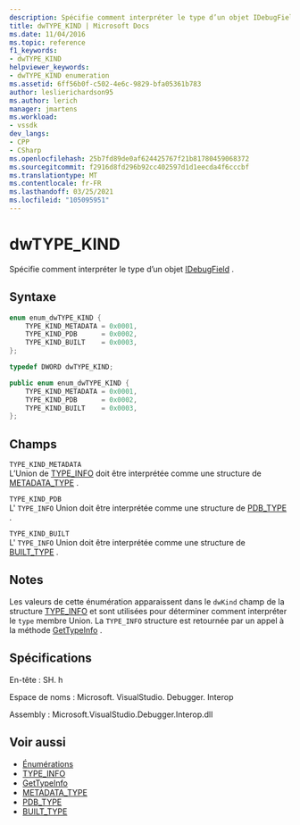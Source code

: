 ```yaml
---
description: Spécifie comment interpréter le type d’un objet IDebugField.
title: dwTYPE_KIND | Microsoft Docs
ms.date: 11/04/2016
ms.topic: reference
f1_keywords:
- dwTYPE_KIND
helpviewer_keywords:
- dwTYPE_KIND enumeration
ms.assetid: 6ff56b0f-c502-4e6c-9829-bfa05361b783
author: leslierichardson95
ms.author: lerich
manager: jmartens
ms.workload:
- vssdk
dev_langs:
- CPP
- CSharp
ms.openlocfilehash: 25b7fd89de0af624425767f21b81780459068372
ms.sourcegitcommit: f2916d8fd296b92cc402597d1d1eecda4f6cccbf
ms.translationtype: MT
ms.contentlocale: fr-FR
ms.lasthandoff: 03/25/2021
ms.locfileid: "105095951"
---
```

# <a name="dwtype_kind"></a>dwTYPE_KIND
Spécifie comment interpréter le type d’un objet [IDebugField](../../../extensibility/debugger/reference/idebugfield.md) .

## <a name="syntax"></a>Syntaxe

```cpp
enum enum_dwTYPE_KIND {
    TYPE_KIND_METADATA = 0x0001,
    TYPE_KIND_PDB      = 0x0002,
    TYPE_KIND_BUILT    = 0x0003,
};

typedef DWORD dwTYPE_KIND;
```

```csharp
public enum enum_dwTYPE_KIND {
    TYPE_KIND_METADATA = 0x0001,
    TYPE_KIND_PDB      = 0x0002,
    TYPE_KIND_BUILT    = 0x0003,
};
```

## <a name="fields"></a>Champs
`TYPE_KIND_METADATA`\
L’Union de [TYPE_INFO](../../../extensibility/debugger/reference/type-info.md) doit être interprétée comme une structure de [METADATA_TYPE](../../../extensibility/debugger/reference/metadata-type.md) .

`TYPE_KIND_PDB`\
L' `TYPE_INFO` Union doit être interprétée comme une structure de [PDB_TYPE](../../../extensibility/debugger/reference/pdb-type.md) .

`TYPE_KIND_BUILT`\
L' `TYPE_INFO` Union doit être interprétée comme une structure de [BUILT_TYPE](../../../extensibility/debugger/reference/built-type.md) .

## <a name="remarks"></a>Notes
Les valeurs de cette énumération apparaissent dans le `dwKind` champ de la structure [TYPE_INFO](../../../extensibility/debugger/reference/type-info.md) et sont utilisées pour déterminer comment interpréter le `type` membre Union. La `TYPE_INFO` structure est retournée par un appel à la méthode [GetTypeInfo](../../../extensibility/debugger/reference/idebugfield-gettypeinfo.md) .

## <a name="requirements"></a>Spécifications
En-tête : SH. h

Espace de noms : Microsoft. VisualStudio. Debugger. Interop

Assembly : Microsoft.VisualStudio.Debugger.Interop.dll

## <a name="see-also"></a>Voir aussi
- [Énumérations](../../../extensibility/debugger/reference/enumerations-visual-studio-debugging.md)
- [TYPE_INFO](../../../extensibility/debugger/reference/type-info.md)
- [GetTypeInfo](../../../extensibility/debugger/reference/idebugfield-gettypeinfo.md)
- [METADATA_TYPE](../../../extensibility/debugger/reference/metadata-type.md)
- [PDB_TYPE](../../../extensibility/debugger/reference/pdb-type.md)
- [BUILT_TYPE](../../../extensibility/debugger/reference/built-type.md)
